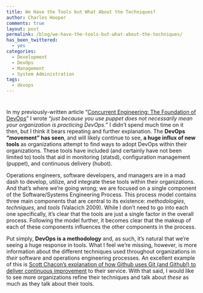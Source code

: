 ```yaml
---
title: We Have the Tools but What About the Techniques?
author: Charles Hooper
comments: true
layout: post
permalink: /blog/we-have-the-tools-but-what-about-the-techniques/
has_been_twittered:
  - yes
categories:
  - Development
  - DevOps
  - Management
  - System Administration
tags:
  - devops
---
```

# 

In my previously-written article “[Concurrent Engineering: The Foundation of DevOps][1]” I wrote “*just because you use puppet does not necessarily mean your organization is practicing DevOps.*” I didn’t spend much time on it then, but I think it bears repeating and further explanation. The **DevOps “movement” has seen**, and will likely continue to see, **a huge influx of new tools** as organizations attempt to find ways to adopt DevOps within their organizations. These tools have included (and certainly have not been limited to) tools that aid in monitoring (statsd), configuration management (puppet), and continuous delivery (hubot).

 [1]: http://www.charleshooper.net/blog/concurrent-engineering-the-foundation-of-devops/ "Concurrent Engineering: The Foundation of DevOps"

Operations engineers, software developers, and managers are in a mad dash to develop, utilize, and integrate these tools within their organizations. And that’s where we’re going wrong; we are focused on a single component of the Software/Systems Engineering Process. This process model contains three main components that are central to its existence: *methodologies*, *techniques*, and *tools* (Valacich 2009). While I don’t need to go into each one specifically, it’s clear that the tools are just a single factor in the overall process. Following the model further, it becomes clear that the makeup of each of these components influences the other components in the process.

Put simply, **DevOps is a methodology** and, as such, it’s natural that we’re seeing a huge response in tools. What I feel we’re missing, however, is more information about the different techniques used throughout organizations in *their* software and operations engineering processes. An excellent example of this is [Scott Chacon’s explanation of how Github uses Git (and Github!) to deliver continuous improvement][2] to their service. With that said, I would like to see more organizations refine their techniques and talk about *these* as much as they talk about their tools.

 [2]: http://scottchacon.com/2011/08/31/github-flow.html